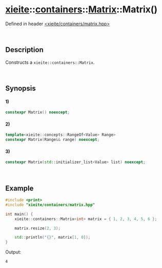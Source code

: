 # [xieite](../../../../../../xieite.md)\:\:[containers](../../../../../../containers.md)\:\:[Matrix<Value>](../../../../matrix.md)\:\:Matrix\(\)
Defined in header [<xieite/containers/matrix.hpp>](../../../../../../../include/xieite/containers/matrix.hpp)

&nbsp;

## Description
Constructs a `xieite::containers::Matrix`.

&nbsp;

## Synopsis
#### 1)
```cpp
constexpr Matrix() noexcept;
```
#### 2)
```cpp
template<xieite::concepts::RangeOf<Value> Range>
constexpr Matrix(Range&& range) noexcept;
```
#### 3)
```cpp
constexpr Matrix(std::initializer_list<Value> list) noexcept;
```

&nbsp;

## Example
```cpp
#include <print>
#include "xieite/containers/matrix.hpp"

int main() {
    xieite::containers::Matrix<int> matrix = { 1, 2, 3, 4, 5, 6 };

    matrix.resize(2, 3);

    std::println("{}", matrix[1, 0]);
}
```
Output:
```
4
```
